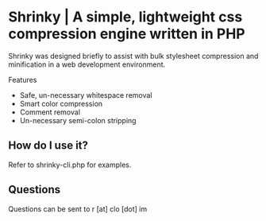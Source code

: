 

Shrinky | A simple, lightweight css compression engine written in PHP
================================

Shrinky was designed briefly to assist with bulk stylesheet compression and minification in a web development environment.

Features

* Safe, un-necessary whitespace removal
* Smart color compression
* Comment removal
* Un-necessary semi-colon stripping


How do I use it?
-------------------------

Refer to shrinky-cli.php for examples.

Questions
--------------------

Questions can be sent to r [at] clo [dot] im

  [1]: mailto:r@clo.im        "r [at] clo [dot] im"


